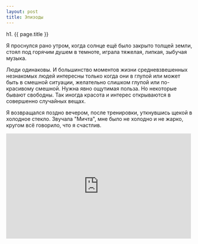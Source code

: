 ```yaml
---
layout: post
title: Эпизоды
---
```

h1. {{ page.title }}

Я проснулся рано утром, когда солнце ещё было закрыто толщей земли, стоял под горячим душем в темноте,  играла тяжелая, липкая, зыбучая музыка.

Люди одинаковы. И большинство моментов жизни средневзвешенных незнакомых людей интересны только когда они в глупой или может быть в смешной ситуации, желательно слишком глупой или по-красивому смешной. Нужна явно ощутимая польза. Но некоторые бывают свободны. Так иногда красота и интерес открываются в совершенно случайных вещах.

Я возвращался поздно вечером, после тренировки, уткнувшись щекой в холодное стекло. Звучала "Мичта", мне было не холодно и не жарко, кругом всё говорило, что я счастлив.

<iframe width="500" height="284" src="http://www.youtube.com/embed/_CD7Oid2Cp4" frameborder="0" allowfullscreen></iframe>
